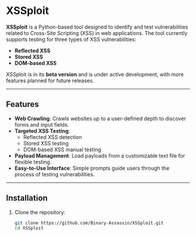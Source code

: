 # XSSploit

**XSSploit** is a Python-based tool designed to identify and test vulnerabilities related to Cross-Site Scripting (XSS) in web applications. The tool currently supports testing for three types of XSS vulnerabilities:

- **Reflected XSS**
- **Stored XSS**
- **DOM-based XSS**

XSSploit is in its **beta version** and is under active development, with more features planned for future releases.

---

## Features

- **Web Crawling**: Crawls websites up to a user-defined depth to discover forms and input fields.
- **Targeted XSS Testing**: 
  - Reflected XSS detection
  - Stored XSS testing
  - DOM-based XSS manual testing
- **Payload Management**: Load payloads from a customizable text file for flexible testing.
- **Easy-to-Use Interface**: Simple prompts guide users through the process of testing vulnerabilities.

---

## Installation

1. Clone the repository:
   ```bash
   git clone https://github.com/Binary-Assassin/XSSploit.git
   cd XSSploit
